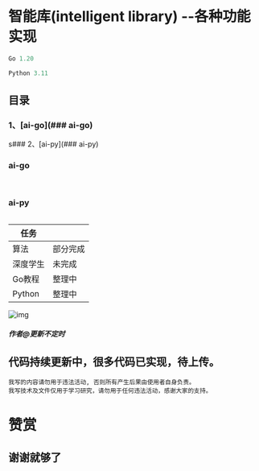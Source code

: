 # 智能库(intelligent library) --各种功能实现
```go
Go 1.20

```

```python
Python 3.11

```

## 目录
  ### 1、[ai-go](### ai-go)
  s### 2、[ai-py](### ai-py)


### ai-go
```go
 
```

### ai-py
```python

```
|任务               |                        |
|-------------------|-----------------------|
|算法               | 部分完成               |
|深度学生           |未完成                  |
|Go教程             |整理中                  |
|Python            |整理中                   |

![img](imageUrl)

##### 作者@更新不定时

## 代码持续更新中，很多代码已实现，待上传。
```
我写的内容请勿用于违法活动, 否则所有产生后果由使用者自身负责。
我写技术及文件仅用于学习研究，请勿用于任何违法活动，感谢大家的支持。
```
# 赞赏
## 谢谢就够了